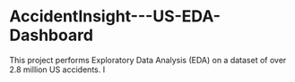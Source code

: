# AccidentInsight---US-EDA-Dashboard
This project performs Exploratory Data Analysis (EDA) on a dataset of over 2.8 million US accidents. I
